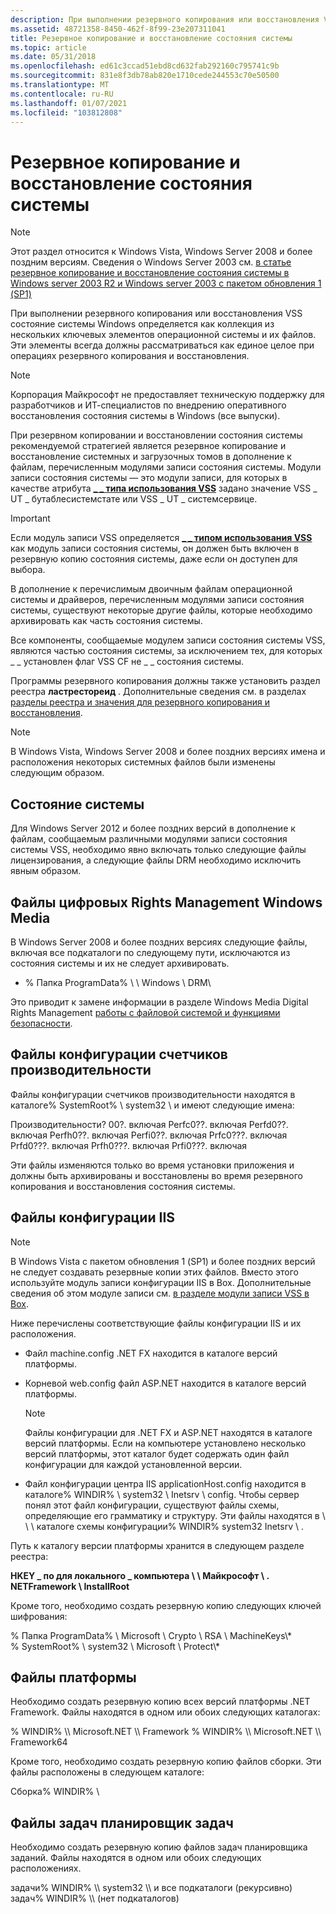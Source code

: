 ```yaml
---
description: При выполнении резервного копирования или восстановления VSS состояние системы Windows определяется как коллекция из нескольких ключевых элементов операционной системы и их файлов. Эти элементы всегда должны рассматриваться как единое целое при операциях резервного копирования и восстановления.
ms.assetid: 48721358-8450-462f-8f99-23e207311041
title: Резервное копирование и восстановление состояния системы
ms.topic: article
ms.date: 05/31/2018
ms.openlocfilehash: ed61c3ccad51ebd8cd632fab292160c795741c9b
ms.sourcegitcommit: 831e8f3db78ab820e1710cede244553c70e50500
ms.translationtype: MT
ms.contentlocale: ru-RU
ms.lasthandoff: 01/07/2021
ms.locfileid: "103812808"
---
```

# <a name="backing-up-and-restoring-system-state"></a>Резервное копирование и восстановление состояния системы

> [!Note]  
> Этот раздел относится к Windows Vista, Windows Server 2008 и более поздним версиям. Сведения о Windows Server 2003 см. [в статье резервное копирование и восстановление состояния системы в Windows server 2003 R2 и Windows server 2003 с пакетом обновления 1 (SP1)](backing-up-and-restoring-system-state-under-vss.md)

 

При выполнении резервного копирования или восстановления VSS состояние системы Windows определяется как коллекция из нескольких ключевых элементов операционной системы и их файлов. Эти элементы всегда должны рассматриваться как единое целое при операциях резервного копирования и восстановления.

> [!Note]  
> Корпорация Майкрософт не предоставляет техническую поддержку для разработчиков и ИТ-специалистов по внедрению оперативного восстановления состояния системы в Windows (все выпуски).

 

При резервном копировании и восстановлении состояния системы рекомендуемой стратегией является резервное копирование и восстановление системных и загрузочных томов в дополнение к файлам, перечисленным модулями записи состояния системы. Модули записи состояния системы — это модули записи, для которых в качестве атрибута [**\_ \_ типа использования VSS**](/windows/desktop/api/VsWriter/ne-vswriter-vss_usage_type) задано значение VSS \_ UT \_ бутаблесистемстате или VSS \_ UT \_ системсервице.

> [!IMPORTANT]
> Если модуль записи VSS определяется [**\_ \_ типом использования VSS**](/windows/desktop/api/VsWriter/ne-vswriter-vss_usage_type) как модуль записи состояния системы, он должен быть включен в резервную копию состояния системы, даже если он доступен для выбора.

 

В дополнение к перечислимым двоичным файлам операционной системы и драйверов, перечисленным модулями записи состояния системы, существуют некоторые другие файлы, которые необходимо архивировать как часть состояния системы.

Все компоненты, сообщаемые модулем записи состояния системы VSS, являются частью состояния системы, за исключением тех, для которых \_ \_ установлен флаг VSS CF не \_ \_ состояния системы.

Программы резервного копирования должны также установить раздел реестра **ластрестореид** . Дополнительные сведения см. в разделах [разделы реестра и значения для резервного копирования и восстановления](../backup/registry-keys-for-backup-and-restore.md).

> [!Note]  
> В Windows Vista, Windows Server 2008 и более поздних версиях имена и расположения некоторых системных файлов были изменены следующим образом.

 

## <a name="system-state"></a>Состояние системы

Для Windows Server 2012 и более поздних версий в дополнение к файлам, сообщаемым различными модулями записи состояния системы VSS, необходимо явно включать только следующие файлы лицензирования, а следующие файлы DRM необходимо исключить явным образом.

## <a name="windows-media-digital-rights-management-files"></a>Файлы цифровых Rights Management Windows Media

В Windows Server 2008 и более поздних версиях следующие файлы, включая все подкаталоги по следующему пути, исключаются из состояния системы и их не следует архивировать.

-   % Папка ProgramData% \\ \\ Windows \\ DRM\\

Это приводит к замене информации в разделе Windows Media Digital Rights Management [работы с файловой системой и функциями безопасности](working-with-file-system-and-security-features.md).

## <a name="performance-counter-configuration-files"></a>Файлы конфигурации счетчиков производительности

Файлы конфигурации счетчиков производительности находятся в каталоге% SystemRoot% \\ system32 \\ и имеют следующие имена:

<dl> Производительности? 00?. включая  
Perfc0??. включая  
Perfd0??. включая  
Perfh0??. включая  
Perfi0??. включая  
Prfc0???. включая  
Prfd0???. включая  
Prfh0???. включая  
Prfi0???. включая  
</dl>

Эти файлы изменяются только во время установки приложения и должны быть архивированы и восстановлены во время резервного копирования и восстановления состояния системы.

## <a name="iis-configuration-files"></a>Файлы конфигурации IIS

> [!Note]  
> В Windows Vista с пакетом обновления 1 (SP1) и более поздних версий не следует создавать резервные копии этих файлов. Вместо этого используйте модуль записи конфигурации IIS в Box. Дополнительные сведения об этом модуле записи см. [в разделе модули записи VSS в Box](in-box-vss-writers.md).

 

Ниже перечислены соответствующие файлы конфигурации IIS и их расположения.

-   Файл machine.config .NET FX находится в каталоге версий платформы.
-   Корневой web.config файл ASP.NET находится в каталоге версий платформы.
    > [!Note]  
    > Файлы конфигурации для .NET FX и ASP.NET находятся в каталоге версий платформы. Если на компьютере установлено несколько версий платформы, этот каталог будет содержать один файл конфигурации для каждой установленной версии.

     

-   Файл конфигурации центра IIS applicationHost.config находится в каталоге% WINDIR% \\ system32 \\ Inetsrv \\ config. Чтобы сервер понял этот файл конфигурации, существуют файлы схемы, определяющие его грамматику и структуру. Эти файлы находятся в \\ \\ \\ каталоге схемы конфигурации% WINDIR% system32 Inetsrv \\ .

Путь к каталогу версии платформы хранится в следующем разделе реестра:

**HKEY \_ по для локального \_ компьютера \\ \\ Майкрософт \\ . NETFramework \\ InstallRoot**

Кроме того, необходимо создать резервную копию следующих ключей шифрования:<dl> % Папка ProgramData% \\ Microsoft \\ Crypto \\ RSA \\ MachineKeys\\\*  
% SystemRoot% \\ system32 \\ Microsoft \\ Protect\\\*  
</dl>

## <a name="framework-files"></a>Файлы платформы

Необходимо создать резервную копию всех версий платформы .NET Framework. Файлы находятся в одном или обоих следующих каталогах:

<dl> % WINDIR% \\ Microsoft.NET \\ Framework  
% WINDIR% \\ Microsoft.NET \\ Framework64  
</dl>

Кроме того, необходимо создать резервную копию файлов сборки. Эти файлы расположены в следующем каталоге:<dl> Сборка% WINDIR% \\  
</dl>

## <a name="task-scheduler-task-files"></a>Файлы задач планировщик задач

Необходимо создать резервную копию файлов задач планировщика заданий. Файлы находятся в одном или обоих следующих расположениях.

<dl> задачи% WINDIR% \\ system32 \\ и все подкаталоги (рекурсивно)  
задач% WINDIR% \\ (нет подкаталогов)  
</dl>

 

 
